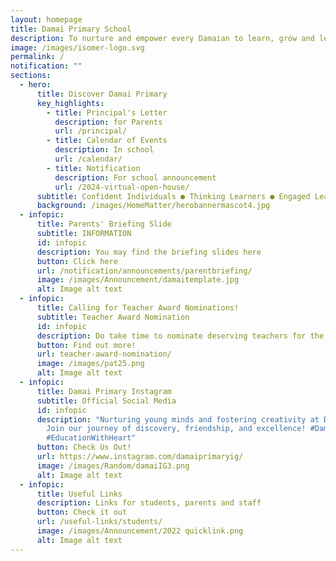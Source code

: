 ```yaml
---
layout: homepage
title: Damai Primary School
description: To nurture and empower every Damaian to learn, grow and lead.
image: /images/isomer-logo.svg
permalink: /
notification: ""
sections:
  - hero:
      title: Discover Damai Primary
      key_highlights:
        - title: Principal's Letter
          description: for Parents
          url: /principal/
        - title: Calendar of Events
          description: In school
          url: /calendar/
        - title: Notification
          description: For school announcement
          url: /2024-virtual-open-house/
      subtitle: Confident Individuals ● Thinking Learners ● Engaged Leaders
      background: /images/HomeMatter/herobannermascot4.jpg
  - infopic:
      title: Parents' Briefing Slide
      subtitle: INFORMATION
      id: infopic
      description: You may find the briefing slides here
      button: Click here
      url: /notification/announcements/parentbriefing/
      image: /images/Announcement/damaitemplate.jpg
      alt: Image alt text
  - infopic:
      title: Calling for Teacher Award Nominations!
      subtitle: Teacher Award Nomination
      id: infopic
      description: Do take time to nominate deserving teachers for the awards.
      button: Find out more!
      url: teacher-award-nomination/
      image: /images/pat25.png
      alt: Image alt text
  - infopic:
      title: Damai Primary Instagram
      subtitle: Official Social Media
      id: infopic
      description: "Nurturing young minds and fostering creativity at Damai Primary.
        Join our journey of discovery, friendship, and excellence! #DamaiPride
        #EducationWithHeart"
      button: Check Us Out!
      url: https://www.instagram.com/damaiprimaryig/
      image: /images/Random/damaiIG3.png
      alt: Image alt text
  - infopic:
      title: Useful Links
      description: Links for students, parents and staff
      button: Check it out
      url: /useful-links/students/
      image: /images/Announcement/2022 quicklink.png
      alt: Image alt text
---
```

